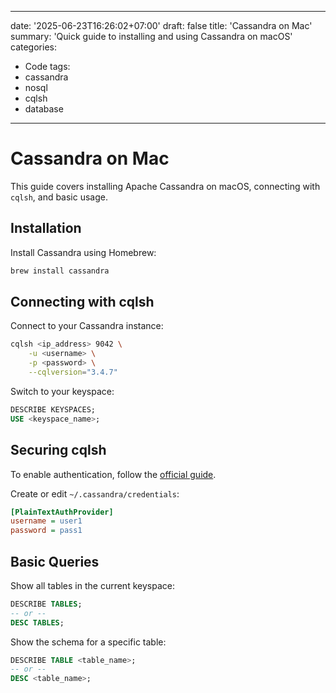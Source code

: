 
---
date: '2025-06-23T16:26:02+07:00'
draft: false
title: 'Cassandra on Mac'
summary: 'Quick guide to installing and using Cassandra on macOS'
categories:

- Code
tags:
- cassandra
- nosql
- cqlsh
- database

---

# Cassandra on Mac

This guide covers installing Apache Cassandra on macOS, connecting with `cqlsh`, and basic usage.

## Installation

Install Cassandra using Homebrew:

```sh
brew install cassandra
```

## Connecting with cqlsh

Connect to your Cassandra instance:

```sh
cqlsh <ip_address> 9042 \
    -u <username> \
    -p <password> \
    --cqlversion="3.4.7"
```

Switch to your keyspace:

```sql
DESCRIBE KEYSPACES;
USE <keyspace_name>;
```

## Securing cqlsh

To enable authentication, follow the [official guide](https://cassandra.apache.org/_/blog/Apache-Cassandra-4.1-Features-Authentication-Plugin-Support-for-CQLSH.html).

Create or edit `~/.cassandra/credentials`:

```ini
[PlainTextAuthProvider]
username = user1
password = pass1
```

## Basic Queries

Show all tables in the current keyspace:

```sql
DESCRIBE TABLES;
-- or --
DESC TABLES;
```

Show the schema for a specific table:

```sql
DESCRIBE TABLE <table_name>;
-- or --
DESC <table_name>;
```

